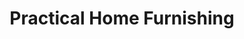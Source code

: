 ---
title: "Practical Home Furnishing"
url: /san-pablo/practical-home-furnishing/
shop: furniture
---